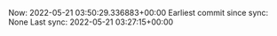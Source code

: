 Now: 2022-05-21 03:50:29.336883+00:00 Earliest commit since sync: None Last sync: 2022-05-21 03:27:15+00:00
